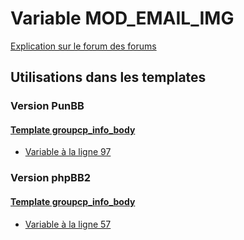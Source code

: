# Variable MOD_EMAIL_IMG
[Explication sur le forum des forums](http://forum.forumactif.com/t294113-listing-des-variables#MOD_EMAIL_IMG)
## Utilisations dans les templates
### Version PunBB
#### [Template groupcp_info_body](punbb/groupcp_info_body.md)
* [Variable à la ligne 97](../punbb/groupcp_info_body.tpl#L97)
### Version phpBB2
#### [Template groupcp_info_body](subsilver/groupcp_info_body.md)
* [Variable à la ligne 57](../subsilver/groupcp_info_body.tpl#L57)